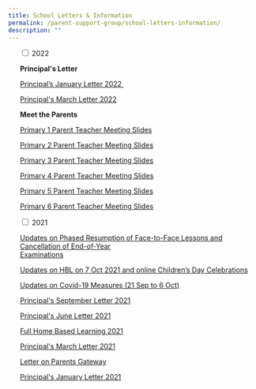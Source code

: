 ```yaml
---
title: School Letters & Information
permalink: /parent-support-group/school-letters-information/
description: ""
---
```

<ul class="jekyllcodex\_accordion">
<input type="checkbox" id="accordion1">
<label for="accordion1">2022</label>
<div>
<p><strong>Principal's Letter</strong></p>
<p><a href="https://blangahrisepri.moe.edu.sg/wp-content/uploads/2022/01/2022-01-Principal.pdf">Principal&rsquo;s January Letter 2022&nbsp;</a></p>
<p><a href="https://blangahrisepri.moe.edu.sg/wp-content/uploads/2022/03/2022-02-Principal.pdf">Principal's March Letter 2022</a></p>
<p><strong>Meet the Parents</strong></p>
<p><a href="https://blangahrisepri.moe.edu.sg/wp-content/uploads/2022/01/BRPS_-P1_Parent-Teacher-Meeting.pdf">Primary 1 Parent Teacher Meeting Slides</a></p>
<p><a href="https://blangahrisepri.moe.edu.sg/wp-content/uploads/2022/01/BRPS_P2_Parent-Teacher-Meeting.pdf">Primary 2 Parent Teacher Meeting Slides</a></p>
<p><a href="https://blangahrisepri.moe.edu.sg/wp-content/uploads/2022/01/P3-PTM-20-Jan-pdf.pdf">Primary 3 Parent Teacher Meeting Slides</a></p>
<p><a href="https://blangahrisepri.moe.edu.sg/wp-content/uploads/2022/01/P4-PTM-20-Jan-pdf.pdf">Primary 4 Parent Teacher Meeting Slides</a></p>
<p><a href="https://blangahrisepri.moe.edu.sg/wp-content/uploads/2022/01/P5-PTM-14-Jan-2022.pdf">Primary 5 Parent Teacher Meeting Slides</a></p>
<p><a href="https://blangahrisepri.moe.edu.sg/wp-content/uploads/2022/01/P6-PTM-14-Jan-2022.pdf">Primary 6 Parent Teacher Meeting Slides</a></p>
</div>
</li>
<input type="checkbox" id="accordion2">
<label for="accordion2">2021</label>
<div>
<p><a href="https://blangahrisepri.moe.edu.sg/wp-content/uploads/2021/10/Letter_11-Oct-2021_Final.pdf">Updates on Phased Resumption of Face-to-Face Lessons and Cancellation of End-of-Year<br />Examinations</a></p>
<p><a href="https://blangahrisepri.moe.edu.sg/wp-content/uploads/2021/09/Full-Home-Based-Learning-29-Sept.pdf">Updates on HBL on 7 Oct 2021 and online Children&rsquo;s Day Celebrations</a></p>
<p><a href="https://blangahrisepri.moe.edu.sg/wp-content/uploads/2021/09/Updates-on-Covid-19-Measures-21-Sep-to-6-Oct.pdf">Updates on Covid-19 Measures (21 Sep to 6 Oct)</a></p>
<p><a href="https://blangahrisepri.moe.edu.sg/wp-content/uploads/2021/09/2021-04-Principal-Term-4.pdf">Principal's September Letter 2021</a></p>
<p><a href="https://blangahrisepri.moe.edu.sg/wp-content/uploads/2021/06/2021-03-Principal-1.pdf">Principal's June Letter 2021</a></p>
<p><a href="https://blangahrisepri.moe.edu.sg/wp-content/uploads/2021/05/Full-Home-Based-Learning-2021.pdf">Full Home Based Learning 2021</a></p>
<p><a href="https://blangahrisepri.moe.edu.sg/wp-content/uploads/2021/03/2021-02-Principal.pdf">Principal's March Letter 2021</a></p>
<p><a href="https://blangahrisepri.moe.edu.sg/wp-content/uploads/2021/01/Letter-on-Parents-Gateway.pdf">Letter on Parents Gateway</a></p>
<p><a href="https://blangahrisepri.moe.edu.sg/wp-content/uploads/2021/01/2021-01-Principal-5-Jan-2021.pdf">Principal's January Letter 2021</a></p>
</div>
</li>
</ul>